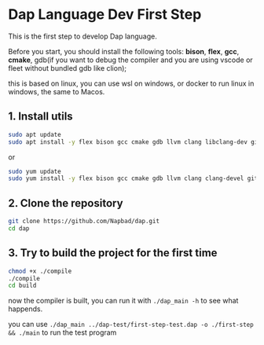 # Dap Language Dev  First Step

This is the first step to develop Dap language.

Before you start, you should install the following tools:
**bison**, **flex**, **gcc**, **cmake**, gdb(if you want to debug the compiler and you are using vscode or fleet without bundled gdb like clion);

this is based on linux, you can use wsl on windows, or docker to run linux in windows, the same to Macos.

## 1. Install utils
```bash
sudo apt update 
sudo apt install -y flex bison gcc cmake gdb llvm clang libclang-dev git
```

or 

```bash
sudo yum update 
sudo yum install -y flex bison gcc cmake gdb llvm clang clang-devel git
```

## 2. Clone the repository

```bash
git clone https://github.com/Napbad/dap.git
cd dap
```

## 3. Try to build the project for the first time
```bash
chmod +x ./compile
./compile
cd build
```
now the compiler is built, you can run it with `./dap_main -h` to see what happends.

you can use `./dap_main ../dap-test/first-step-test.dap -o ./first-step  && ./main` to run the test program
